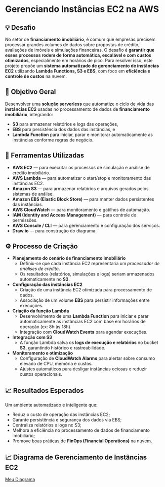 # Gerenciando Instâncias EC2 na AWS

## 💡 Desafio

No setor de **financiamento imobiliário**, é comum que empresas precisem processar grandes volumes de dados sobre propostas de crédito, avaliações de imóveis e simulações financeiras. O desafio é **garantir que esses processos rodem de forma automática, escalável e com custos otimizados**, especialmente em horários de pico. Para resolver isso, este projeto propõe um **sistema automatizado de gerenciamento de instâncias EC2** utilizando **Lambda Functions, S3 e EBS**, com foco em **eficiência e controle de custos** na nuvem.


## 🎯 Objetivo Geral

Desenvolver uma **solução serverless** que automatize o ciclo de vida das **instâncias EC2** usadas no processamento de dados de **financiamento imobiliário**, integrando:

- **S3** para armazenar relatórios e logs das operações,
- **EBS** para persistência dos dados das instâncias, e
- **Lambda Function** para iniciar, parar e monitorar automaticamente as instâncias conforme regras de negócio.


## 🧰 Ferramentas Utilizadas

- **AWS EC2** — para executar os processos de simulação e análise de crédito imobiliário.
- **AWS Lambda** — para automatizar o start/stop e monitoramento das instâncias EC2.
- **Amazon S3** — para armazenar relatórios e arquivos gerados pelos sistemas de análise.
- **Amazon EBS (Elastic Block Store)** — para manter dados persistentes das instâncias.
- **AWS CloudWatch** — para monitoramento e gatilhos de automação.
- **IAM (Identity and Access Management)** — para controle de permissões.
- **AWS Console / CLI** — para gerenciamento e configuração dos serviços.
- **Draw.io** — para construção do diagrama.


## ⚙️ Processo de Criação

- **Planejamento do cenário de financiamento imobiliário**
    - Definiu-se que cada instância EC2 representaria um *processador de análises de crédito*.
    - Os resultados (relatórios, simulações e logs) seriam armazenados automaticamente no **S3**.
- **Configuração das instâncias EC2**
    - Criação de uma instância EC2 otimizada para processamento de dados.
    - Associação de um volume **EBS** para persistir informações entre execuções.
- **Criação da função Lambda**
    - Desenvolvimento de uma **Lambda Function** para iniciar e parar automaticamente as instâncias EC2 com base em horários de operação (ex: 8h às 18h).
    - Integração com **CloudWatch Events** para agendar execuções.
- **Integração com S3**
    - A função Lambda salva os **logs de execução e relatórios** no bucket **S3**, garantindo histórico e rastreabilidade.
- **Monitoramento e otimização**
    - Configuração de **CloudWatch Alarms** para alertar sobre consumo elevado de CPU, memória e custos.
    - Ajustes automáticos para desligar instâncias ociosas e reduzir custos operacionais.


## 📈 Resultados Esperados

Um ambiente automatizado e inteligente que:

- Reduz o custo de operação das instâncias EC2;
- Garante persistência e segurança dos dados via EBS;
- Centraliza relatórios e logs no S3;
- Melhora a eficiência no processamento de dados de financiamento imobiliário;
- Promove boas práticas de **FinOps (Financial Operations)** na nuvem.

## 📈 Diagrama de Gerenciamento de Instâncias EC2
[Meu Diagrama](https://www.notion.so/Portf-lio-145de1aca0e78092afb5c1aa93d25112)

